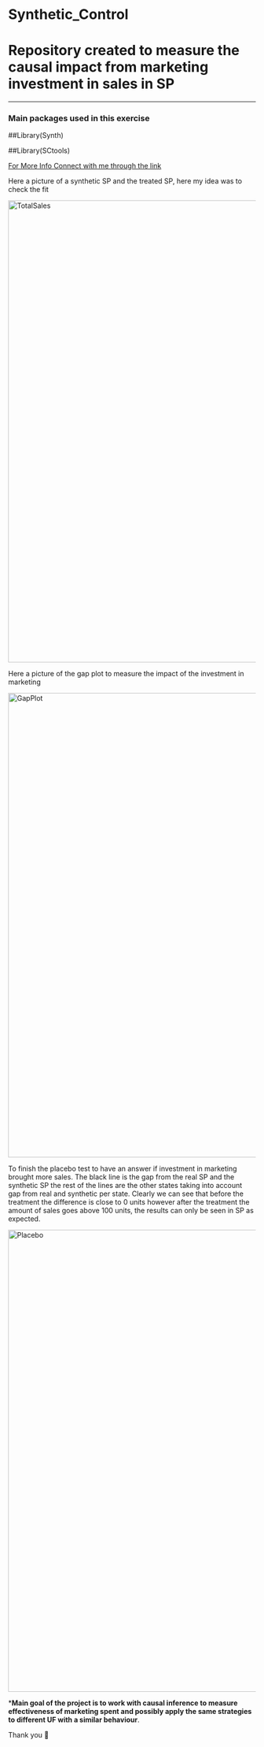 # Synthetic_Control

# Repository created to measure the causal impact from marketing investment in sales in SP

***

### Main packages used in this exercise


##Library(Synth)

##Library(SCtools)



[For More Info Connect with me through the link](https://www.linkedin.com/in/thales-prado-024558139/)


Here a picture of a synthetic SP and the treated SP, here my idea was to check the fit 

<img width="939" alt="TotalSales" src="https://user-images.githubusercontent.com/83819650/218306308-a0945dbc-df4c-4170-8ce3-826e6850ab4d.png">

Here a picture of the gap plot to measure the impact of the investment in marketing


<img width="944" alt="GapPlot" src="https://user-images.githubusercontent.com/83819650/218306493-296415d6-9ab7-4a10-a096-fc972e763fa7.png">


To finish the placebo test to have an answer if investment in marketing brought more sales. The black line is the gap from the real SP and the synthetic SP the rest of the lines are the other states taking into account gap from real and synthetic per state. Clearly we can see that before the treatment the difference is close to 0 units however after the treatment the amount of sales goes above 100 units, the results can only be seen in SP as expected. 


<img width="939" alt="Placebo" src="https://user-images.githubusercontent.com/83819650/218306536-4b6df545-db30-4dd7-ba68-614d5832cda2.png">


***Main goal of the project is to work with causal inference to measure effectiveness of marketing spent and possibly apply the same strategies to different UF with a similar behaviour**.


Thank you 🙏


